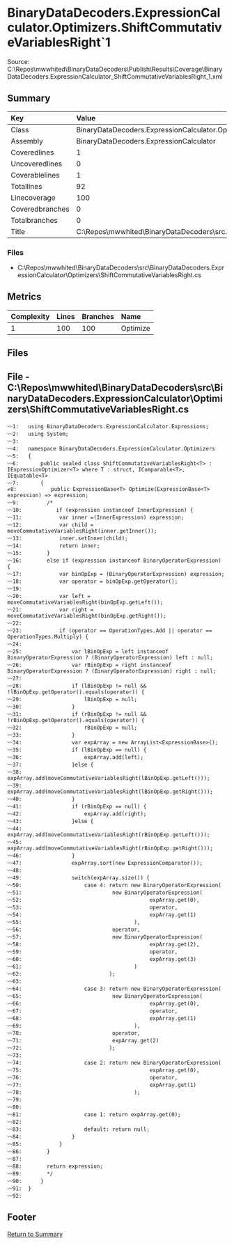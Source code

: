 ﻿
# BinaryDataDecoders.ExpressionCalculator.Optimizers.ShiftCommutativeVariablesRight`1
Source: C:\Repos\mwwhited\BinaryDataDecoders\Publish\Results\Coverage\BinaryDataDecoders.ExpressionCalculator_ShiftCommutativeVariablesRight_1.xml

## Summary

| Key                  | Value                                                            |
| :------------------- | :--------------------------------------------------------------- |
| Class                | BinaryDataDecoders.ExpressionCalculator.Optimizers.ShiftComm | 
| Assembly             | BinaryDataDecoders.ExpressionCalculator                      | 
| Coveredlines         | 1                                                            | 
| Uncoveredlines       | 0                                                            | 
| Coverablelines       | 1                                                            | 
| Totallines           | 92                                                           | 
| Linecoverage         | 100                                                          | 
| Coveredbranches      | 0                                                            | 
| Totalbranches        | 0                                                            | 
| Title                | C:\Repos\mwwhited\BinaryDataDecoders\src\..\src\BinaryDataDe | 

### Files
 * C:\Repos\mwwhited\BinaryDataDecoders\src\BinaryDataDecoders.ExpressionCalculator\Optimizers\ShiftCommutativeVariablesRight.cs

## Metrics

| Complexity | Lines | Branches | Name                                          |
| :--------- | :---- | :------- | :-------------------------------------------- |
| 1          | 100   | 100      | Optimize | 
## Files

## File - C:\Repos\mwwhited\BinaryDataDecoders\src\BinaryDataDecoders.ExpressionCalculator\Optimizers\ShiftCommutativeVariablesRight.cs

```CSharp
〰1:   using BinaryDataDecoders.ExpressionCalculator.Expressions;
〰2:   using System;
〰3:   
〰4:   namespace BinaryDataDecoders.ExpressionCalculator.Optimizers
〰5:   {
〰6:       public sealed class ShiftCommutativeVariablesRight<T> : IExpressionOptimizer<T> where T : struct, IComparable<T>, IEquatable<T>
〰7:       {
✔8:           public ExpressionBase<T> Optimize(ExpressionBase<T> expression) => expression;
〰9:   		/*
〰10:           if (expression instanceof InnerExpression) {
〰11:  			var inner =(InnerExpression) expression;
〰12:  			var child = moveCommutativeVariablesRight(inner.getInner());
〰13:  			inner.setInner(child);
〰14:  			return inner;
〰15:  		}
〰16:  		else if (expression instanceof BinaryOperatorExpression) {
〰17:  			var binOpExp = (BinaryOperatorExpression) expression;
〰18:  			var operator = binOpExp.getOperator();
〰19:  
〰20:  			var left = moveCommutativeVariablesRight(binOpExp.getLeft());
〰21:  			var right = moveCommutativeVariablesRight(binOpExp.getRight());
〰22:  
〰23:  			if (operator == OperationTypes.Add || operator == OperationTypes.Multiply) {
〰24:  
〰25:  				var lBinOpExp = left instanceof BinaryOperatorExpression ? (BinaryOperatorExpression) left : null;
〰26:  				var rBinOpExp = right instanceof BinaryOperatorExpression ? (BinaryOperatorExpression) right : null;
〰27:  
〰28:  				if (lBinOpExp != null && !lBinOpExp.getOperator().equals(operator)) {
〰29:  					lBinOpExp = null;
〰30:  				}
〰31:  				if (rBinOpExp != null && !rBinOpExp.getOperator().equals(operator)) {
〰32:  					rBinOpExp = null;
〰33:  				}
〰34:  				var expArray = new ArrayList<ExpressionBase>();
〰35:  				if (lBinOpExp == null) {
〰36:  					expArray.add(left);
〰37:  				}else {
〰38:  					expArray.add(moveCommutativeVariablesRight(lBinOpExp.getLeft()));
〰39:  					expArray.add(moveCommutativeVariablesRight(lBinOpExp.getRight()));
〰40:  				}
〰41:  				if (rBinOpExp == null) {
〰42:  					expArray.add(right);
〰43:  				}else {
〰44:  					expArray.add(moveCommutativeVariablesRight(rBinOpExp.getLeft()));
〰45:  					expArray.add(moveCommutativeVariablesRight(rBinOpExp.getRight()));
〰46:  				}
〰47:  				expArray.sort(new ExpressionComparator());
〰48:  
〰49:  				switch(expArray.size()) {
〰50:  					case 4: return new BinaryOperatorExpression(
〰51:  							 new BinaryOperatorExpression(
〰52:  										 expArray.get(0),
〰53:  										 operator,
〰54:  										 expArray.get(1)
〰55:  									),
〰56:  							 operator,
〰57:  							 new BinaryOperatorExpression(
〰58:  										 expArray.get(2),
〰59:  										 operator,
〰60:  										 expArray.get(3)
〰61:  									)
〰62:  							);
〰63:  
〰64:  					case 3: return new BinaryOperatorExpression(
〰65:  							 new BinaryOperatorExpression(
〰66:  										 expArray.get(0),
〰67:  										 operator,
〰68:  										 expArray.get(1)
〰69:  									),
〰70:  							 operator,
〰71:  							 expArray.get(2)
〰72:  							);
〰73:  
〰74:  					case 2: return new BinaryOperatorExpression(
〰75:  										 expArray.get(0),
〰76:  										 operator,
〰77:  										 expArray.get(1)
〰78:  									);
〰79:  
〰80:  
〰81:  					case 1: return expArray.get(0);
〰82:  
〰83:  					default: return null;
〰84:  				}
〰85:  			}
〰86:  		}
〰87:  
〰88:  		return expression;
〰89:  		*/
〰90:      }
〰91:  }
〰92:  

```
## Footer 
[Return to Summary](Summary.md)

